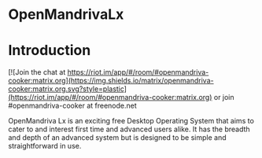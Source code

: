 # OpenMandrivaLx

# Introduction
[![Join the chat at https://riot.im/app/#/room/#openmandriva-cooker:matrix.org](https://img.shields.io/matrix/openmandriva-cooker:matrix.org.svg?style=plastic](https://riot.im/app/#/room/#openmandriva-cooker:matrix.org) or join #openmandriva-cooker at freenode.net


OpenMandriva Lx is an exciting free Desktop Operating System that aims to cater
to and interest first time and advanced users alike. It has the breadth and 
depth of an advanced system but is designed to be simple and straightforward in use.
